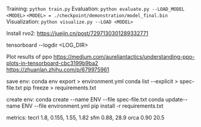 Training: `python train.py`
Evaluation: `python evaluate.py --LOAD_MODEL <MODEL>`
`<MODEL> = ./checkpoint/demonstration/model_final.bin`
Visualization: `python visualize.py --LOAD <MODEL>`

Install rvo2: https://juejin.cn/post/7297130301289332771

tensorboard --logdir <LOG_DIR>

Plot results of ppo
https://medium.com/aureliantactics/understanding-ppo-plots-in-tensorboard-cbc3199b9ba2
https://zhuanlan.zhihu.com/p/679975961

save env:
conda env export > environment.yml
conda list --explicit > spec-file.txt
pip freeze > requirements.txt

create env:
conda create --name ENV --file spec-file.txt
conda update--name ENV --file environment.yml
pip install -r requirements.txt

metrics:
tecrl 1.8, 0.155, 1.55, 1.82
sfm 0.88, 28.9
orca 0.90 20.5